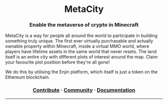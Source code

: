 <h1 align="center">MetaCity</h1>
<h3 align="center">Enable the metaverse of crypto in Minecraft</h3>
  
MetaCity is a way for people all around the world to participate in building something truly unique. The first ever virtually purchasable and actually ownable property within Minecraft, inside a virtual MMO world, where players have lifetime assets in the same world that never resets. The land itself is an entire city with different plots of interest around the map. Claim your favourite plot position before they're all gone!

We do this by utilising the Enjin platform, which itself is just a token on the Ethereum blockchain.

<h3 align="center">
  <a href="">Contribute</a>
  <span> · </span>
  <a href="">Community</a>
  <span> · </span>
  <a href="">Documentation</a>
</h3>

---
